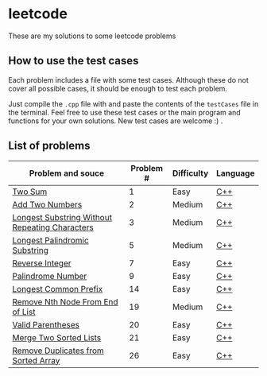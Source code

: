 # leetcode
These are my solutions to some leetcode problems

## How to use the test cases
Each problem includes a file with some test cases. Although these do not cover all possible cases, it should be enough to test each problem.

Just compile the `.cpp` file with and paste the contents of the `testCases` file in the terminal. Feel free to use these test cases or the main program and functions for your own solutions. New test cases are welcome :) .

## List of problems

|Problem and souce |Problem # |Difficulty|Language|
|---|---|---|---|
|[Two Sum](https://leetcode.com/problems/two-sum/)|1|Easy|[C++](leetcode/cpp/1-TwoSum/1-TwoSum.cpp)|
|[Add Two Numbers](https://leetcode.com/problems/add-two-numbers/)|2|Medium|[C++](leetcode/cpp/2-AddTwoNumbers/2-AddTwoNumbers.cpp)|
|[Longest Substring Without Repeating Characters](https://leetcode.com/problems/longest-substring-without-repeating-characters/)|3|Medium|[C++](leetcode/cpp/3-LongestSubstringWithoutRepeatingCharacters/3-LongestSubstringWithoutRepeatingCharacters.cpp)|
|[Longest Palindromic Substring](https://leetcode.com/problems/longest-palindromic-substring/)|5|Medium|[C++](leetcode/cpp/5-LongestPalindromicSubstring/5-LongestPalindromicSubstring.cpp)|
|[Reverse Integer](https://leetcode.com/problems/reverse-integer/)|7|Easy|[C++](leetcode/cpp/7-ReverseInteger/7-ReverseInteger.cpp)|
|[Palindrome Number](https://leetcode.com/problems/palindrome-number/submissions/)|9|Easy|[C++](leetcode/cpp/9-PalindromeNumber/9-PalindromeNumber.cpp)|
|[Longest Common Prefix](https://leetcode.com/problems/longest-common-prefix/)|14|Easy|[C++](leetcode/cpp/14-LongestCommonPrefix/14-LongestCommonPrefix.cpp)|
|[Remove Nth Node From End of List](https://leetcode.com/problems/remove-nth-node-from-end-of-list/)|19|Medium|[C++](leetcode/cpp/19-RemoveNthNodeFromEndOfList/19-RemoveNthNodeFromEndOfList.cpp)|
|[Valid Parentheses](https://leetcode.com/problems/valid-parentheses/)|20|Easy|[C++](leetcode/cpp/20-ValidParentheses/20-ValidParentheses.cpp)|
|[Merge Two Sorted Lists](https://leetcode.com/problems/merge-two-sorted-lists/)|21|Easy|[C++](leetcode/cpp/21-MergeTwoSortedLists/21-MergeTwoSortedLists.cpp)|
|[Remove Duplicates from Sorted Array](https://leetcode.com/problems/remove-duplicates-from-sorted-array/)|26|Easy|[C++](leetcode/cpp/26-RemoveDuplicatesFromSortedArray/26-RemoveDuplicatesFromSortedArray.cpp)|
